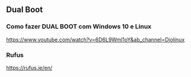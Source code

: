 ## Dual Boot

### Como fazer DUAL BOOT com Windows 10 e Linux
https://www.youtube.com/watch?v=6D6L9Wml1oY&ab_channel=Diolinux

### Rufus
https://rufus.ie/en/
